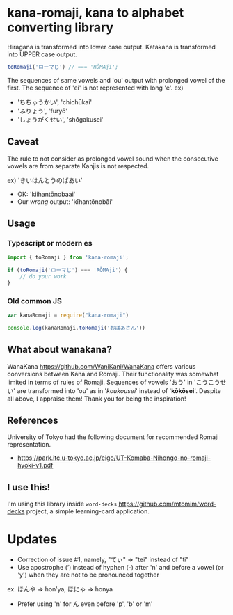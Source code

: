 # kana-romaji, kana to alphabet converting library

Hiragana is transformed into lower case output.
Katakana is transformed into UPPER case output.
```js
toRomaji('ローマじ') // === 'RŌMAji';
```
The sequences of same vowels and 'ou' output with prolonged vowel of the first.
The sequence of 'ei' is not represented with long 'e'.
ex)
- 'ちちゅうかい', 'chichūkai'
- 'ふりょう', 'furyō'
- 'しょうがくせい', 'shōgakusei'

## Caveat
The rule to not consider as prolonged vowel sound
when the consecutive vowels are from separate Kanjis is not respected.

ex) 'きいはんとうのばあい'
- OK: 'kiihantōnobaai'
- Our _wrong_ output: 'kīhantōnobāi'

## Usage
### Typescript or modern es
```js
import { toRomaji } from 'kana-romaji';

if (toRomaji('ローマじ') === 'RŌMAji') {
    // do your work
}
```

### Old common JS
```js
var kanaRomaji = require("kana-romaji")

console.log(kanaRomaji.toRomaji('おばあさん'))
```

## What about wanakana?
WanaKana https://github.com/WaniKani/WanaKana offers various conversions between Kana and Romaji. Their functionality was somewhat limited in terms of rules of Romaji. Sequences of vowels 'おう' in 'こうこうせい' are transformed into 'ou' as in '*koukousei*' instead of '**kōkōsei**'. Despite all above, I appraise them! Thank you for being the inspiration!

## References
University of Tokyo had the following document for recommended Romaji representation.
- https://park.itc.u-tokyo.ac.jp/eigo/UT-Komaba-Nihongo-no-romaji-hyoki-v1.pdf

## I use this!
I'm using this library inside `word-decks` https://github.com/mtomim/word-decks project, a simple learning-card application.

# Updates
- Correction of issue #1, namely, "てぃ" => "tei" instead of "ti"
- Use apostrophe (’) instead of hyphen (-) after 'n' and before a vowel (or 'y') when they are not to be pronounced together

ex. ほんや => hon’ya, ほにゃ => honya
- Prefer using 'n' for ん even before 'p', 'b' or 'm'
